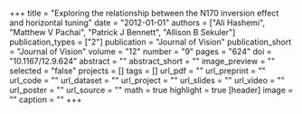 +++
title = "Exploring the relationship between the N170 inversion effect and horizontal tuning"
date = "2012-01-01"
authors = ["Ali Hashemi", "Matthew V Pachai", "Patrick J Bennett", "Allison B Sekuler"]
publication_types = ["2"]
publication = "Journal of Vision"
publication_short = "Journal of Vision"
volume = "12"
number = "9"
pages = "624"
doi = "10.1167/12.9.624"
abstract = ""
abstract_short = ""
image_preview = ""
selected = "false"
projects = []
tags = []
url_pdf = ""
url_preprint = ""
url_code = ""
url_dataset = ""
url_project = ""
url_slides = ""
url_video = ""
url_poster = ""
url_source = ""
math = true
highlight = true
[header]
image = ""
caption = ""
+++
